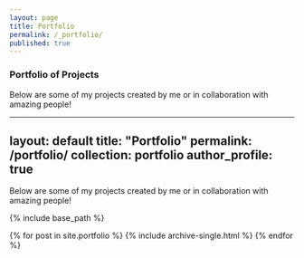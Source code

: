 ```yaml
---
layout: page
title: Portfolio
permalink: /_portfolio/
published: true
---
```



### Portfolio of Projects

Below are some of my projects created by me or in collaboration with amazing people!




---
layout: default
title: "Portfolio"
permalink: /portfolio/
collection: portfolio
author_profile: true
---

Below are some of my projects created by me or in collaboration with amazing people!


<!--
## [Climate Proofing Cities: A Resilience Analysis](https://anamika255.github.io/portfolio/C40-Cities/)

100 climate proofing strategies were implemented by the global consortium of C40 cities. How did those strategies fare on a resilience landscape?
Here's how to add link to the pages (/assets/files/C40_report.pdf)

### Other projects coming up soon.
-->

{% include base_path %}

{% for post in site.portfolio %}
  {% include archive-single.html %}
{% endfor %}
